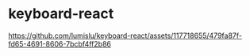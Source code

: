 

# keyboard-react



https://github.com/lumislu/keyboard-react/assets/117718655/479fa87f-fd65-4691-8606-7bcbf4ff2b86

